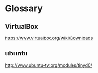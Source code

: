# Glossary

## VirtualBox

https://www.virtualbox.org/wiki/Downloads

## ubuntu

http://www.ubuntu-tw.org/modules/tinyd0/